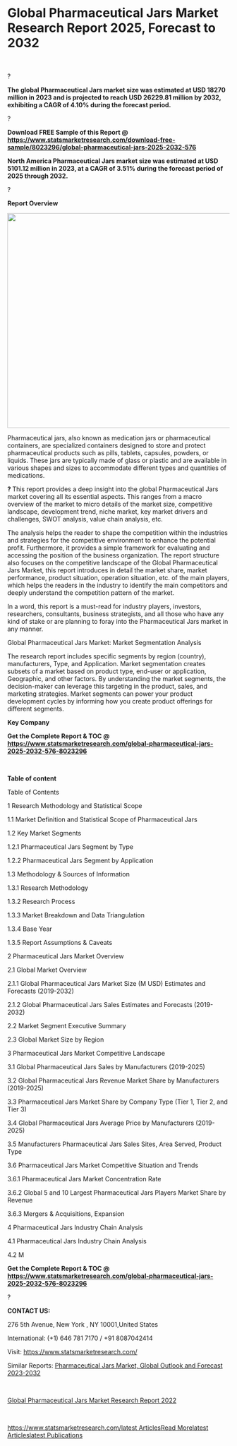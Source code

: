 <h1>Global Pharmaceutical Jars Market Research Report 2025, Forecast to 2032</h1><br/><p>? </p>
 
 
 
 <p><strong>The global Pharmaceutical Jars market size was estimated at USD 18270 million in 2023 and is projected to reach USD 26229.81 million by 2032, exhibiting a <strong>CAGR</strong> of 4.10% during the forecast period.</strong></p>
 
 
 
 <p>? </p>
 
 
 
 <p><strong>Download FREE Sample of this Report @ <a href="https://www.statsmarketresearch.com/download-free-sample/8023296/global-pharmaceutical-jars-2025-2032-576">https://www.statsmarketresearch.com/download-free-sample/8023296/global-pharmaceutical-jars-2025-2032-576</a></strong></p>
 
 
 
 <p><strong>North America Pharmaceutical Jars market size was estimated at USD 5101.12 million in 2023, at a <strong>CAGR</strong> of 3.51% during the forecast period of 2025 through 2032.</strong></p>
 
 
 
 <p>? </p>
 
 
 
 <p><strong>Report Overview</strong></p>
 
 
 
 <p><img alt="" src="https://www.grandresearchstore.com/assets/report-images/PharmaceuticalJarsmarket.png" style="width: 731px; height: 487px;" /></p>
 
 
 
 <p>Pharmaceutical jars, also known as medication jars or pharmaceutical containers, are specialized containers designed to store and protect pharmaceutical products such as pills, tablets, capsules, powders, or liquids. These jars are typically made of glass or plastic and are available in various shapes and sizes to accommodate different types and quantities of medications.</p>
 
 
 
 <p><b>? </b>This report provides a deep insight into the global Pharmaceutical Jars market covering all its essential aspects. This ranges from a macro overview of the market to micro details of the market size, competitive landscape, development trend, niche market, key market drivers and challenges, SWOT analysis, value chain analysis, etc.</p>
 
 
 
 <p>The analysis helps the reader to shape the competition within the industries and strategies for the competitive environment to enhance the potential profit. Furthermore, it provides a simple framework for evaluating and accessing the position of the business organization. The report structure also focuses on the competitive landscape of the Global Pharmaceutical Jars Market, this report introduces in detail the market share, market performance, product situation, operation situation, etc. of the main players, which helps the readers in the industry to identify the main competitors and deeply understand the competition pattern of the market.</p>
 
 
 
 <p>In a word, this report is a must-read for industry players, investors, researchers, consultants, business strategists, and all those who have any kind of stake or are planning to foray into the Pharmaceutical Jars market in any manner.</p>
 
 
 
 <p>Global Pharmaceutical Jars Market: Market Segmentation Analysis</p>
 
 
 
 <p>The research report includes specific segments by region (country), manufacturers, Type, and Application. Market segmentation creates subsets of a market based on product type, end-user or application, Geographic, and other factors. By understanding the market segments, the decision-maker can leverage this targeting in the product, sales, and marketing strategies. Market segments can power your product development cycles by informing how you create product offerings for different segments.</p>
 
 
 
 <p><strong>Key Company</strong></p>
 
 
 
 <div><b>Get the Complete Report & TOC @ <a href="https://www.statsmarketresearch.com/global-pharmaceutical-jars-2025-2032-576-8023296">https://www.statsmarketresearch.com/global-pharmaceutical-jars-2025-2032-576-8023296</a></b></div>
 
 
 
 <p><br />
 
 <b>Table of content</b></p>
 
 
 
 <p>Table of Contents<br />
 
 1 Research Methodology and Statistical Scope<br />
 
 1.1 Market Definition and Statistical Scope of Pharmaceutical Jars<br />
 
 1.2 Key Market Segments<br />
 
 1.2.1 Pharmaceutical Jars Segment by Type<br />
 
 1.2.2 Pharmaceutical Jars Segment by Application<br />
 
 1.3 Methodology & Sources of Information<br />
 
 1.3.1 Research Methodology<br />
 
 1.3.2 Research Process<br />
 
 1.3.3 Market Breakdown and Data Triangulation<br />
 
 1.3.4 Base Year<br />
 
 1.3.5 Report Assumptions & Caveats<br />
 
 2 Pharmaceutical Jars Market Overview<br />
 
 2.1 Global Market Overview<br />
 
 2.1.1 Global Pharmaceutical Jars Market Size (M USD) Estimates and Forecasts (2019-2032)<br />
 
 2.1.2 Global Pharmaceutical Jars Sales Estimates and Forecasts (2019-2032)<br />
 
 2.2 Market Segment Executive Summary<br />
 
 2.3 Global Market Size by Region<br />
 
 3 Pharmaceutical Jars Market Competitive Landscape<br />
 
 3.1 Global Pharmaceutical Jars Sales by Manufacturers (2019-2025)<br />
 
 3.2 Global Pharmaceutical Jars Revenue Market Share by Manufacturers (2019-2025)<br />
 
 3.3 Pharmaceutical Jars Market Share by Company Type (Tier 1, Tier 2, and Tier 3)<br />
 
 3.4 Global Pharmaceutical Jars Average Price by Manufacturers (2019-2025)<br />
 
 3.5 Manufacturers Pharmaceutical Jars Sales Sites, Area Served, Product Type<br />
 
 3.6 Pharmaceutical Jars Market Competitive Situation and Trends<br />
 
 3.6.1 Pharmaceutical Jars Market Concentration Rate<br />
 
 3.6.2 Global 5 and 10 Largest Pharmaceutical Jars Players Market Share by Revenue<br />
 
 3.6.3 Mergers & Acquisitions, Expansion<br />
 
 4 Pharmaceutical Jars Industry Chain Analysis<br />
 
 4.1 Pharmaceutical Jars Industry Chain Analysis<br />
 
 4.2 M</p>
 
 
 
 <div><b>Get the Complete Report & TOC @ <a href="https://www.statsmarketresearch.com/global-pharmaceutical-jars-2025-2032-576-8023296">https://www.statsmarketresearch.com/global-pharmaceutical-jars-2025-2032-576-8023296</a></b></div>
 
 
 
 <p>? </p>
 
 
 
 <p><b>CONTACT US:</b><br />
 
 276 5th Avenue, New York , NY 10001,United States<br />
 
 International: (+1) 646 781 7170 / +91 8087042414<br />
 
 Visit: <a href="https://www.statsmarketresearch.com/">https://www.statsmarketresearch.com/</a><br />
 
 Similar Reports: <a href="https://www.statsmarketresearch.com/global-pharmaceutical-jars-2025-2032-576-8023296">Pharmaceutical Jars Market, Global Outlook and Forecast 2023-2032</a><br />
 
 <br />
 
 <a href="https://www.statsmarketresearch.com/global-pharmaceutical-jars-2025-2032-576-8023296">Global Pharmaceutical Jars Market Research Report 2022</a><br />
 
 <br />
 
 <a href="https://gyeongbokgung.com">https://www.statsmarketresearch.com/</a><a href="https://hallyeomaritime.com">latest Articles</a><a href="https://jingwansa.com">Read More</a><a href="https://nguoiviet.jp/">latest Articles</a><a href="https://www.intelmarketresearch.com/">latest Publications</a></p>